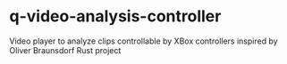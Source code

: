 # q-video-analysis-controller
Video player to analyze clips controllable by XBox controllers inspired by Oliver Braunsdorf Rust project
